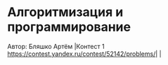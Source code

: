 # Алгоритмизация и программирование
Автор: Бляшко Артём
|Контест 1 <https://contest.yandex.ru/contest/52142/problems/>|  |
